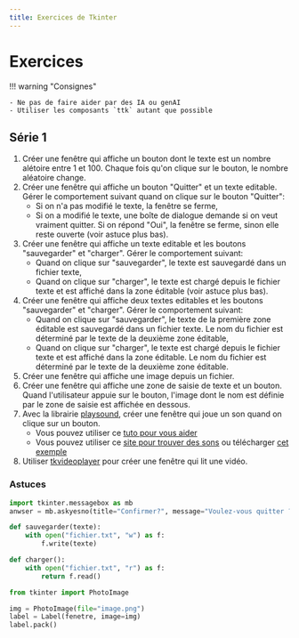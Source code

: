 ```yaml
---
title: Exercices de Tkinter
---
```


# Exercices

!!! warning "Consignes"

    - Ne pas de faire aider par des IA ou genAI
    - Utiliser les composants `ttk` autant que possible

## Série 1

1. Créer une fenêtre qui affiche un bouton dont le texte est un nombre alétoire entre 1 et 100. Chaque fois qu'on clique sur le bouton, le nombre aléatoire change.
1. Créer une fenêtre qui affiche un bouton "Quitter" et un texte editable. Gérer le comportement suivant quand on clique sur le bouton "Quitter":
    - Si on n'a pas modifié le texte, la fenêtre se ferme,
    - Si on a modifié le texte, une boîte de dialogue demande si on veut vraiment quitter. Si on répond "Oui", la fenêtre se ferme, sinon elle reste ouverte (voir astuce plus bas).
1. Créer une fenêtre qui affiche un texte editable et les boutons "sauvegarder" et "charger". Gérer le comportement suivant:
    - Quand on clique sur "sauvegarder", le texte est sauvegardé dans un fichier texte,
    - Quand on clique sur "charger", le texte est chargé depuis le fichier texte et est affiché dans la zone éditable (voir astuce plus bas).
1. Créer une fenêtre qui affiche deux textes editables et les boutons "sauvegarder" et "charger". Gérer le comportement suivant:
    - Quand on clique sur "sauvegarder", le texte de la première zone éditable est sauvegardé dans un fichier texte. Le nom du fichier est déterminé par le texte de la deuxième zone éditable,
    - Quand on clique sur "charger", le texte est chargé depuis le fichier texte et est affiché dans la zone éditable. Le nom du fichier est déterminé par le texte de la deuxième zone éditable.
1. Créer une fenêtre qui affiche une image depuis un fichier.
1. Créer une fenêtre qui affiche une zone de saisie de texte et un bouton. Quand l'utilisateur appuie sur le bouton, l'image dont le nom est définie par le zone de saisie est affichée en dessous.
1. Avec la librairie [playsound](https://pypi.org/project/playsound/), créer une fenêtre qui joue un son quand on clique sur un bouton.
    - Vous pouvez utiliser ce [tuto pour vous aider](https://stacklima.com/comment-jouer-des-sons-en-python-avec-tkinter/)
    - Vous pouvez utiliser ce [site pour trouver des sons](https://freesound.org/) ou télécharger [cet exemple](./assets/sample-3s.mp3)
1. Utiliser [tkvideoplayer](https://pypi.org/project/tkvideoplayer/) pour créer une fenêtre qui lit une vidéo.

### Astuces

```py title="message box"
import tkinter.messagebox as mb
anwser = mb.askyesno(title="Confirmer?", message="Voulez-vous quitter ?")
```

```py title="Sauvegarder et charger un fichier"
def sauvegarder(texte):
    with open("fichier.txt", "w") as f:
        f.write(texte)

def charger():
    with open("fichier.txt", "r") as f:
        return f.read()
```

```py title="Afficher une image depuis un fichier avec tkinter"
from tkinter import PhotoImage

img = PhotoImage(file="image.png")
label = Label(fenetre, image=img)
label.pack()
```
